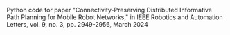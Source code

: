 Python code for paper "Connectivity-Preserving Distributed Informative Path Planning for Mobile Robot Networks," in IEEE Robotics and Automation Letters, vol. 9, no. 3, pp. 2949-2956, March 2024
